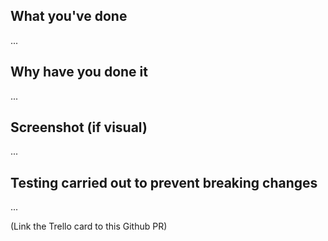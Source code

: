 ## What you've done
...

## Why have you done it
...

## Screenshot (if visual)
...

## Testing carried out to prevent breaking changes
...

(Link the Trello card to this Github PR)
